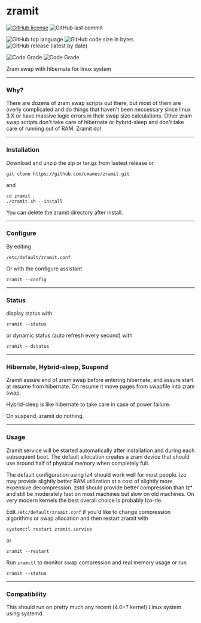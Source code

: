 # zramit
[![GitHub license](https://img.shields.io/github/license/cmames/zramit)](https://github.com/cmames/zramit/blob/main/LICENSE)
![GitHub last commit](https://img.shields.io/github/last-commit/cmames/zramit)

![GitHub top language](https://img.shields.io/github/languages/top/cmames/zramit)
![GitHub code size in bytes](https://img.shields.io/github/languages/code-size/cmames/zramit)
![GitHub release (latest by date)](https://img.shields.io/github/v/release/cmames/zramit)

![Code Grade](https://www.code-inspector.com/project/18173/score/svg)
![Code Grade](https://www.code-inspector.com/project/18173/status/svg)


Zram swap with hibernate for linux system

---
### Why?

There are dozens of zram swap scripts out there, but most of them are overly
complicated and do things that haven't been neccessary since linux 3.X or have
massive logic errors in their swap size calculations.
Other zram swap scripts don't take care of hibernate or hybrid-sleep and don't
take care of running out of RAM. Zramit do!

---
### Installation

Download and unzip the zip or tar.gz from lastest release
or
```
git clone https://github.com/cmames/zramit.git
```
and
```
cd zramit
./zramit.sh --install
```
You can delete the zramit directory after install.

---
### Configure

By editing
```
/etc/default/zramit.conf
```

Or with the configure assistant
```
zramit --config
```
---
### Status

display status with
```
zramit --status
```

or dynamic status (auto refresh every second) with
```
zramit --dstatus
```

---
### Hibernate, Hybrid-sleep, Suspend

Zramit assure end of zram swap before entering hibernate, and assure start at
resume from hibernate. On resume it move pages from swapfile into zram swap.

Hybrid-sleep is like hibernate to take care in case of power failure.

On suspend, zramit do nothing.

---
### Usage

Zramit.service will be started automatically after installation and during
each subsequent boot. The default allocation creates a zram device that should
use around half of physical memory when completely full.

The default configuration using lz4 should work well for most people. lzo may
provide slightly better RAM utilization at a cost of slightly more expensive
decompression. zstd should provide better compression than lz* and still be
moderately fast on most machines but slow on old machines. On very modern
kernels the best overall choice is probably lzo-rle.

Edit `/etc/default/zramit.conf` if you'd like to change compression algorithms
or swap allocation and then restart zramit with

`systemctl restart zramit.service`

or

`zramit --restart`

Run `zramctl` to monitor swap compression and real memory usage or run

`zramit --status`

---
### Compatibility

This should run on pretty much any recent (4.0+? kernel) Linux system using
systemd.
